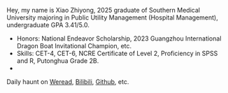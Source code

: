 Hey, my name is Xiao Zhiyong, 2025 graduate of Southern Medical University majoring in Public Utility Management (Hospital Management), undergraduate GPA 3.41/5.0.
- Honors: National Endeavor Scholarship, 2023 Guangzhou International Dragon Boat Invitational Champion, etc.
- Skills: CET-4, CET-6, NCRE Certificate of Level 2, Proficiency in SPSS and R, Putonghua Grade 2B.
- 

Daily haunt on [Weread](https://weread.qq.com/), [Bilibili](https://space.bilibili.com/1864771987?spm_id_from=333.1007.0.0), [Github](https://github.com/Zhiyong-Xiao), etc.
